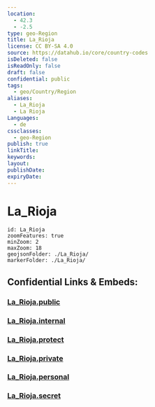 ```yaml
---
location:
  - 42.3
  - -2.5
type: geo-Region
title: La_Rioja
license: CC BY-SA 4.0
source: https://datahub.io/core/country-codes
isDeleted: false
isReadOnly: false
draft: false
confidential: public
tags:
  - geo/Country/Region
aliases:
  - La_Rioja
  - La Rioja
Languages:
  - de
cssclasses:
  - geo-Region
publish: true
linkTitle: 
keywords: 
layout: 
publishDate: 
expiryDate:
---
```


# La_Rioja

```leaflet
id: La_Rioja
zoomFeatures: true 
minZoom: 2 
maxZoom: 18
geojsonFolder: ./La_Rioja/
markerFolder: ./La_Rioja/
```


## Confidential Links & Embeds: 

### [La_Rioja.public](/_public/\Earth\Continent\Europe\Europe~South\Spain\Provinces~SpainLa_Rioja.public.md) 

### [La_Rioja.internal](/_internal/\Earth\Continent\Europe\Europe~South\Spain\Provinces~SpainLa_Rioja.internal.md) 

### [La_Rioja.protect](/_protect/\Earth\Continent\Europe\Europe~South\Spain\Provinces~SpainLa_Rioja.protect.md) 

### [La_Rioja.private](/_private/\Earth\Continent\Europe\Europe~South\Spain\Provinces~SpainLa_Rioja.private.md) 

### [La_Rioja.personal](/_personal/\Earth\Continent\Europe\Europe~South\Spain\Provinces~SpainLa_Rioja.personal.md) 

### [La_Rioja.secret](/_secret/\Earth\Continent\Europe\Europe~South\Spain\Provinces~SpainLa_Rioja.secret.md)

